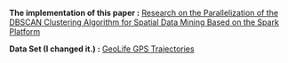 **The implementation of this paper :**
[Research on the Parallelization of the DBSCAN Clustering Algorithm for Spatial Data Mining Based on the Spark Platform](http://www.mdpi.com/2072-4292/9/12/1301)  

**Data Set (I changed it.) :**
[GeoLife GPS Trajectories](https://www.microsoft.com/en-us/download/details.aspx?id=52367&from=https%3A%2F%2Fresearch.microsoft.com%2Fen-us%2Fdownloads%2Fb16d359d-d164-469e-9fd4-daa38f2b2e13%2F)  